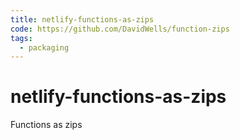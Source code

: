 ```yaml
---
title: netlify-functions-as-zips
code: https://github.com/DavidWells/function-zips
tags: 
  - packaging
---
```


# netlify-functions-as-zips

Functions as zips 
